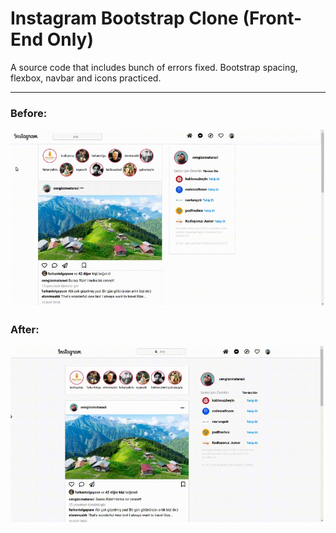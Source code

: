 # Instagram Bootstrap Clone (Front-End Only)
A source code that includes bunch of errors fixed. Bootstrap spacing, flexbox, navbar and icons practiced.

---
### Before:
![index](/BOOTSTRAP/hw2-instagramclone/broken.png "Code with errors")

### After:
![index](/BOOTSTRAP/hw2-instagramclone/fixed.png "Fixed Code")
